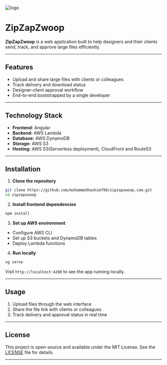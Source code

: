 ![logo](src/assets/icons/ic_app_logo.ico)
# ZipZapZwoop

**ZipZapZwoop** is a web application built to help designers and their clients send, track, and approve large files efficiently.

---

## Features

- Upload and share large files with clients or colleagues
- Track delivery and download status
- Designer-client approval workflow
- End-to-end bootstrapped by a single developer

---

## Technology Stack

- **Frontend:** Angular
- **Backend:** AWS Lambda
- **Database:** AWS DynamoDB
- **Storage:** AWS S3
- **Hosting:** AWS S3(Serverless deployment), CloudFront and Route53

---

## Installation

1. **Clone the repository**  

```bash
git clone https://github.com/mohammedhashim790/zipzapzwoop.com.git
cd zipzapzwoop
````

2. **Install frontend dependencies**

```bash
npm install
```

3. **Set up AWS environment**

* Configure AWS CLI
* Set up S3 buckets and DynamoDB tables
* Deploy Lambda functions

4. **Run locally**

```bash
ng serve
```

Visit `http://localhost:4200` to see the app running locally.

---

## Usage

1. Upload files through the web interface
2. Share the file link with clients or colleagues
3. Track delivery and approval status in real time

---

## License

This project is open-source and available under the MIT License. See the [LICENSE](LICENSE) file for details.

---

